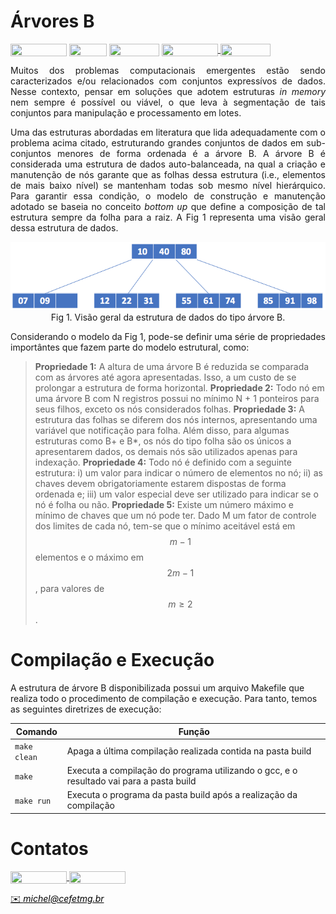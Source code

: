 # Árvores B

<div style="display: inline-block;">
<img align="center" height="20px" width="90px" src="https://img.shields.io/badge/Maintained%3F-yes-green.svg"/> 
<img align="center" height="20px" width="60px" src="https://img.shields.io/badge/C%2B%2B-00599C?style=for-the-badge&logo=c%2B%2B&logoColor=white"/> 
<img align="center" height="20px" width="80px" src="https://img.shields.io/badge/Made%20for-VSCode-1f425f.svg"/> 
<a href="https://github.com/mpiress/midpy/issues">
<img align="center" height="20px" width="90px" src="https://img.shields.io/badge/contributions-welcome-brightgreen.svg?style=flat"/>
<img align="center" height="20px" width="80px" src="https://badgen.net/badge/license/MIT/green"/>
</a> 
</div>

<p> </p>
<p> </p>

<p align="justify">
Muitos dos problemas computacionais emergentes estão sendo caracterizados e/ou relacionados com conjuntos expressívos de dados. Nesse contexto, pensar em soluções que adotem estruturas <i>in memory</i> nem sempre é possível ou viável, o que leva à segmentação de tais conjuntos para manipulação e processamento em lotes.  
</p>

<p align="justify">
Uma das estruturas abordadas em literatura que lida adequadamente com o problema acima citado, estruturando grandes conjuntos de dados em sub-conjuntos menores de forma ordenada é a árvore B. A árvore B é considerada uma estrutura de dados auto-balanceada, na qual a criação e manutenção de nós garante que as folhas dessa estrutura (i.e., elementos de mais baixo nível) se mantenham todas sob mesmo nível hierárquico. Para garantir essa condição, o modelo de construção e manutenção adotado se baseia no conceito <i>bottom up</i> que define a composição de tal estrutura sempre da folha para a raiz. A Fig 1 representa uma visão geral dessa estrutura de dados. 
</p>

<p align="center">
  <img src="imgs/b.png" /><br/>
  <caption>Fig 1. Visão geral da estrutura de dados do tipo árvore B.</caption>
</p>

<p align="justify">
Considerando o modelo da Fig 1, pode-se definir uma série de propriedades importântes que fazem parte do modelo estrutural, como:
</p>

> **Propriedade 1:** A altura de uma árvore B é reduzida se comparada com as árvores até agora apresentadas. Isso, a um custo de se prolongar a estrutura de forma horizontal.
> **Propriedade 2:** Todo nó em uma árvore B com N registros possui no mínimo N + 1 ponteiros para seus filhos, exceto os nós considerados folhas.
> **Propriedade 3:** A estrutura das folhas se diferem dos nós internos, apresentando uma variável que notificação para folha. Além disso, para algumas estruturas como B+ e B\*, os nós do tipo folha são os únicos a apresentarem dados, os demais nós são utilizados apenas para indexação. 
> **Propriedade 4:** Todo nó é definido com a seguinte estrutura: i) um valor para indicar o número de elementos no nó; ii) as chaves devem obrigatoriamente estarem dispostas de forma ordenada e; iii) um valor especial deve ser utilizado para indicar se o nó é folha ou não. 
> **Propriedade 5:** Existe um número máximo e mínimo de chaves que um nó pode ter. Dado M um fator de controle dos limites de cada nó, tem-se que o mínimo aceitável está em $$m - 1$$ elementos e o máximo em $$2m - 1$$, para valores de $$m \geq 2$$.




# Compilação e Execução

A estrutura de árvore B disponibilizada possui um arquivo Makefile que realiza todo o procedimento de compilação e execução. Para tanto, temos as seguintes diretrizes de execução:


| Comando                |  Função                                                                                           |                     
| -----------------------| ------------------------------------------------------------------------------------------------- |
|  `make clean`          | Apaga a última compilação realizada contida na pasta build                                        |
|  `make`                | Executa a compilação do programa utilizando o gcc, e o resultado vai para a pasta build           |
|  `make run`            | Executa o programa da pasta build após a realização da compilação                                 |


# Contatos

<div style="display: inline-block;">
<a href="https://t.me/michelpires369">
<img align="center" height="20px" width="90px" src="https://img.shields.io/badge/Telegram-2CA5E0?style=for-the-badge&logo=telegram&logoColor=white"/> 
</a>

<a href="https://www.linkedin.com/in/michelpiressilva/">
<img align="center" height="20px" width="90px" src="https://img.shields.io/badge/LinkedIn-0077B5?style=for-the-badge&logo=linkedin&logoColor=white"/>
</a>

</div>

<p> </p>


<a style="color:black" href="mailto:michel@cefetmg.br?subject=[GitHub]%20Source%20Dynamic%20Lists">
✉️ <i>michel@cefetmg.br</i>
</a>

